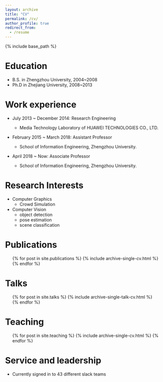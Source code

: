 ```yaml
---
layout: archive
title: "CV"
permalink: /cv/
author_profile: true
redirect_from:
  - /resume
---
```


{% include base_path %}

Education
======
* B.S. in Zhengzhou University, 2004~2008
* Ph.D in Zhejiang University, 2008~2013

Work experience
======

* July 2013 ~ December 2014: Research Engineering
  * Media Technology Laboratory of HUAWEI TECHNOLOGIES CO., LTD.

* February 2015 ~ March 2018: Assistant Professor
  * School of Information Engineering, Zhengzhou University.

* April 2018 ~ Now: Associate Professor
  * School of Information Engineering, Zhengzhou University.  
  
  
  
Research Interests
======
* Computer Graphics
  * Crowd Simulation
* Computer Vision
  * object detection
  * pose estimation
  * scene classification

Publications
======
  <ul>{% for post in site.publications %}
    {% include archive-single-cv.html %}
  {% endfor %}</ul>
  
Talks
======
  <ul>{% for post in site.talks %}
    {% include archive-single-talk-cv.html %}
  {% endfor %}</ul>
  
Teaching
======
  <ul>{% for post in site.teaching %}
    {% include archive-single-cv.html %}
  {% endfor %}</ul>
  
Service and leadership
======
* Currently signed in to 43 different slack teams
